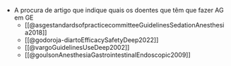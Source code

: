 - A procura de artigo que indique quais os doentes que têm que fazer AG em GE
	- [[@asgestandardsofpracticecommitteeGuidelinesSedationAnesthesia2018]]
	- [[@godoroja-diartoEfficacySafetyDeep2022]]
	- [[@vargoGuidelinesUseDeep2002]]
	- [[@goulsonAnesthesiaGastrointestinalEndoscopic2009]]